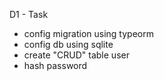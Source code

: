D1 - Task
- config migration using typeorm
- config db using sqlite
- create "CRUD" table user
- hash password

